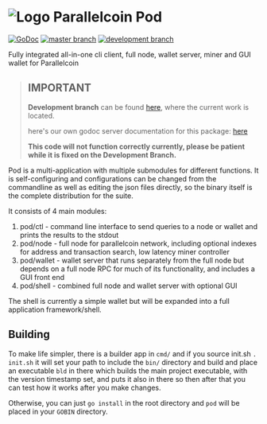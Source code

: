 # ![Logo](https://git.parallelcoin.io/dev/legacy/raw/commit/f709194e16960103834b0d0e25aec06c3d84f85b/logo/logo48x48.png) Parallelcoin Pod 

[![GoDoc](https://img.shields.io/badge/godoc-documentation-blue.svg)](https://doc.parallelcoin.io/pkg/git.parallelcoin.io/dev/pod) [![master branch](https://img.shields.io/badge/branch-master-gray.svg)](https://git.parallelcoin.io/dev/pod) [![development branch](https://img.shields.io/badge/branch-development-orange.svg)](https://git.parallelcoin.io/dev/pod/src/branch/dev)


Fully integrated all-in-one cli client, full node, wallet server, miner and GUI wallet for Parallelcoin

> ## IMPORTANT
> 
> **Development branch** can be found [here](https://seed1.parallelcoin.io/dev/pod/src/branch/dev), where the current work is located.
> 
> here's our own godoc server documentation for this package: [here](https://doc.parallelcoin.io/pkg/git.parallelcoin.io/dev/pod/)
> 
> **This code will not function correctly currently, please be patient while it is fixed on the Development Branch.**

Pod is a multi-application with multiple submodules for different functions. It is self-configuring and configurations can be changed from the commandline as well as editing the json files directly, so the binary itself is the complete distribution for the suite.

It consists of 4 main modules:

1. pod/ctl - command line interface to send queries to a node or wallet and prints the results to the stdout
2. pod/node - full node for parallelcoin network, including optional indexes for address and transaction search, low latency miner controller
3. pod/wallet - wallet server that runs separately from the full node but depends on a full node RPC for much of its functionality, and includes a GUI front end
4. pod/shell - combined full node and wallet server with optional GUI

The shell is currently a simple wallet but will be expanded into a full application framework/shell.

## Building

To make life simpler, there is a builder app in `cmd/` and if you source init.sh `. init.sh` it will set your path to include the `bin/` directory and build and place an executable `bld` in there which builds the main project executable, with the version timestamp set, and puts it also in there so then after that you can test how it works after you make changes.

Otherwise, you can just `go install` in the root directory and `pod` will be placed in your `GOBIN` directory.
